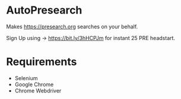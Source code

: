 # AutoPresearch
Makes https://presearch.org searches on your behalf.

Sign Up using -> https://bit.ly/3hHCPJm for instant 25 PRE headstart.

# Requirements
- Selenium
- Google Chrome
- Chrome Webdriver
